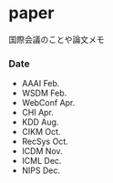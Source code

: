 # paper
国際会議のことや論文メモ

### Date 

- AAAI Feb.
- WSDM Feb.
- WebConf Apr.
- CHI Apr.
- KDD Aug.
- CIKM Oct.
- RecSys Oct.
- ICDM Nov.
- ICML Dec.
- NIPS Dec.
